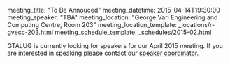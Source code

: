 meeting_title: "To Be Annouced"
meeting_datetime: 2015-04-14T19:30:00
meeting_speaker: "TBA"
meeting_location: "George Vari Engineering and Computing Centre, Room 203"
meeting_location_template: _locations/r-gvecc-203.html
meeting_schedule_template: _schedules/2015-02.html

<div class="alert alert-info">
GTALUG is currently looking for speakers for our April 2015
meeting. If you are interested in speaking please contact our
<a href="mailto:speaker-coordinator@gtalug.org" class="alert-link">speaker coordinator</a>.
</div>
